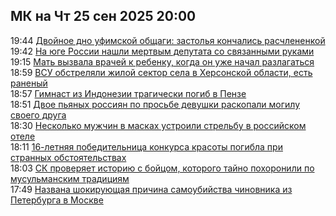 <h2>МК на Чт 25 сен 2025 20:00</h2><!--2025-09-25 19:44:28-->
<div class="rssn">
  <div><span class="smaller gray hspace">19:44</span> <a class="nodecor" href="https://www.mk.ru/incident/2025/09/25/dvoynoe-dno-ufimskoy-obshhagi-zastolya-konchalis-raschlenenkoy.html">Двойное дно уфимской общаги: застолья кончались расчлененкой</a></div>
</div>
<div class="rssn">
  <div><span class="smaller gray hspace">19:42</span> <a class="nodecor" href="https://www.mk.ru/incident/2025/09/25/na-yuge-rossii-nashli-mertvym-deputata-so-svyazannymi-rukami.html">На юге России нашли мертвым депутата со связанными руками</a></div>
</div>
<div class="rssn">
  <div><span class="smaller gray hspace">19:15</span> <a class="nodecor" href="https://www.mk.ru/incident/2025/09/25/mat-vyzvala-vrachey-k-rebenku-kogda-on-uzhe-nachal-razlagatsya.html">Мать вызвала врачей к ребенку, когда он уже начал разлагаться</a></div>
</div>
<div class="rssn">
  <div><span class="smaller gray hspace">18:59</span> <a class="nodecor" href="https://www.mk.ru/incident/2025/09/25/vsu-obstrelyali-zhiloy-sektor-sela-v-khersonskoy-oblasti-est-ranenyy.html">ВСУ обстреляли жилой сектор села в Херсонской области, есть раненый</a></div>
</div>
<div class="rssn">
  <div><span class="smaller gray hspace">18:57</span> <a class="nodecor" href="https://www.mk.ru/incident/2025/09/25/gimnast-iz-indonezii-tragicheski-pogib-v-penze.html">Гимнаст из Индонезии трагически погиб в Пензе</a></div>
</div>
<div class="rssn">
  <div><span class="smaller gray hspace">18:51</span> <a class="nodecor" href="https://www.mk.ru/incident/2025/09/25/dvoe-pyanykh-rossiyan-po-prosbe-devushki-raskopali-mogilu-svoego-druga.html">Двое пьяных россиян по просьбе девушки раскопали могилу своего друга</a></div>
</div>
<div class="rssn">
  <div><span class="smaller gray hspace">18:30</span> <a class="nodecor" href="https://www.mk.ru/incident/2025/09/25/neskolko-muzhchin-v-maskakh-ustroili-strelbu-v-rossiyskom-otele.html">Несколько мужчин в масках устроили стрельбу в российском отеле</a></div>
</div>
<div class="rssn">
  <div><span class="smaller gray hspace">18:11</span> <a class="nodecor" href="https://www.mk.ru/incident/2025/09/25/16letnyaya-pobeditelnica-konkursa-krasoty-pogibla-pri-strannykh-obstoyatelstvakh.html">16-летняя победительница конкурса красоты погибла при странных обстоятельствах</a></div>
</div>
<div class="rssn">
  <div><span class="smaller gray hspace">18:03</span> <a class="nodecor" href="https://www.mk.ru/incident/2025/09/25/sk-proveryaet-istoriyu-s-boycom-kotorogo-tayno-pokhoronili-po-musulmanskim-tradiciyam.html">СК проверяет историю с бойцом, которого тайно похоронили по мусульманским традициям</a></div>
</div>
<div class="rssn">
  <div><span class="smaller gray hspace">17:49</span> <a class="nodecor" href="https://www.mk.ru/incident/2025/09/25/nazvana-shokiruyushhaya-prichina-samoubiystva-chinovnika-iz-peterburga-v-moskve.html">Названа шокирующая причина самоубийства чиновника из Петербурга в Москве</a></div>
</div><div class="rssurl gray smaller" style="display:none">https://www.mk.ru/rss/incident/index.xml</div>